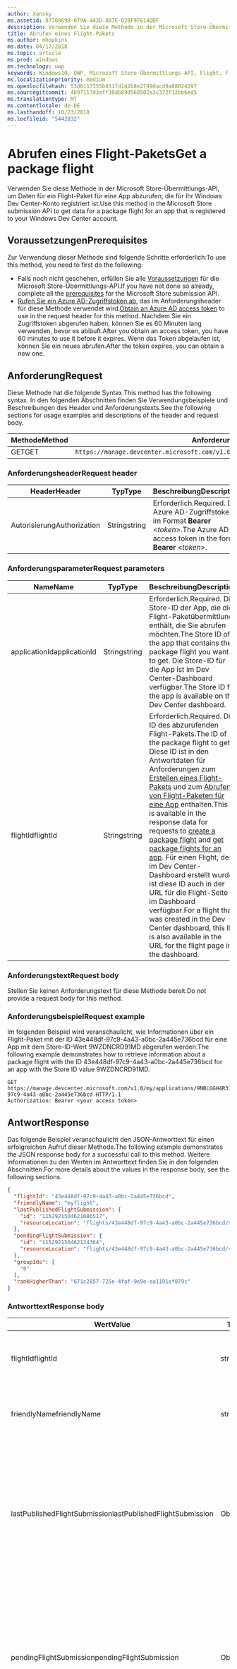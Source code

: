 ```yaml
---
author: Xansky
ms.assetid: 87708690-079A-443D-807E-D2BF9F614DDF
description: Verwenden Sie diese Methode in der Microsoft Store-Übermittlungs-API, um Daten für ein Flight-Paket für eine App abzurufen, die für Ihr Windows Dev Center-Konto registriert ist.
title: Abrufen eines Flight-Pakets
ms.author: mhopkins
ms.date: 04/17/2018
ms.topic: article
ms.prod: windows
ms.technology: uwp
keywords: Windows10, UWP, Microsoft Store-Übermittlungs-API, Flight, Flight-Pakete
ms.localizationpriority: medium
ms.openlocfilehash: 53d6117355b431fd142b8e2749dacd9a88024297
ms.sourcegitcommit: 4b97117d3aff38db89d560502a3c372f12bb6ed5
ms.translationtype: MT
ms.contentlocale: de-DE
ms.lasthandoff: 10/23/2018
ms.locfileid: "5442832"
---
```

# <a name="get-a-package-flight"></a><span data-ttu-id="c50fe-104">Abrufen eines Flight-Pakets</span><span class="sxs-lookup"><span data-stu-id="c50fe-104">Get a package flight</span></span>

<span data-ttu-id="c50fe-105">Verwenden Sie diese Methode in der Microsoft Store-Übermittlungs-API, um Daten für ein Flight-Paket für eine App abzurufen, die für Ihr Windows Dev Center-Konto registriert ist.</span><span class="sxs-lookup"><span data-stu-id="c50fe-105">Use this method in the Microsoft Store submission API to get data for a package flight for an app that is registered to your Windows Dev Center account.</span></span>

## <a name="prerequisites"></a><span data-ttu-id="c50fe-106">Voraussetzungen</span><span class="sxs-lookup"><span data-stu-id="c50fe-106">Prerequisites</span></span>

<span data-ttu-id="c50fe-107">Zur Verwendung dieser Methode sind folgende Schritte erforderlich:</span><span class="sxs-lookup"><span data-stu-id="c50fe-107">To use this method, you need to first do the following:</span></span>

* <span data-ttu-id="c50fe-108">Falls noch nicht geschehen, erfüllen Sie alle [Voraussetzungen](create-and-manage-submissions-using-windows-store-services.md#prerequisites) für die Microsoft Store-Übermittlungs-API.</span><span class="sxs-lookup"><span data-stu-id="c50fe-108">If you have not done so already, complete all the [prerequisites](create-and-manage-submissions-using-windows-store-services.md#prerequisites) for the Microsoft Store submission API.</span></span>
* <span data-ttu-id="c50fe-109">[Rufen Sie ein Azure AD-Zugriffstoken ab](create-and-manage-submissions-using-windows-store-services.md#obtain-an-azure-ad-access-token), das im Anforderungsheader für diese Methode verwendet wird.</span><span class="sxs-lookup"><span data-stu-id="c50fe-109">[Obtain an Azure AD access token](create-and-manage-submissions-using-windows-store-services.md#obtain-an-azure-ad-access-token) to use in the request header for this method.</span></span> <span data-ttu-id="c50fe-110">Nachdem Sie ein Zugriffstoken abgerufen haben, können Sie es 60 Minuten lang verwenden, bevor es abläuft.</span><span class="sxs-lookup"><span data-stu-id="c50fe-110">After you obtain an access token, you have 60 minutes to use it before it expires.</span></span> <span data-ttu-id="c50fe-111">Wenn das Token abgelaufen ist, können Sie ein neues abrufen.</span><span class="sxs-lookup"><span data-stu-id="c50fe-111">After the token expires, you can obtain a new one.</span></span>

## <a name="request"></a><span data-ttu-id="c50fe-112">Anforderung</span><span class="sxs-lookup"><span data-stu-id="c50fe-112">Request</span></span>

<span data-ttu-id="c50fe-113">Diese Methode hat die folgende Syntax.</span><span class="sxs-lookup"><span data-stu-id="c50fe-113">This method has the following syntax.</span></span> <span data-ttu-id="c50fe-114">In den folgenden Abschnitten finden Sie Verwendungsbeispiele und Beschreibungen des Header und Anforderungstexts.</span><span class="sxs-lookup"><span data-stu-id="c50fe-114">See the following sections for usage examples and descriptions of the header and request body.</span></span>

| <span data-ttu-id="c50fe-115">Methode</span><span class="sxs-lookup"><span data-stu-id="c50fe-115">Method</span></span> | <span data-ttu-id="c50fe-116">Anforderungs-URI</span><span class="sxs-lookup"><span data-stu-id="c50fe-116">Request URI</span></span>                                                      |
|--------|------------------------------------------------------------------|
| <span data-ttu-id="c50fe-117">GET</span><span class="sxs-lookup"><span data-stu-id="c50fe-117">GET</span></span>    | ```https://manage.devcenter.microsoft.com/v1.0/my/applications/{applicationId}/flights/{flightId}``` |


### <a name="request-header"></a><span data-ttu-id="c50fe-118">Anforderungsheader</span><span class="sxs-lookup"><span data-stu-id="c50fe-118">Request header</span></span>

| <span data-ttu-id="c50fe-119">Header</span><span class="sxs-lookup"><span data-stu-id="c50fe-119">Header</span></span>        | <span data-ttu-id="c50fe-120">Typ</span><span class="sxs-lookup"><span data-stu-id="c50fe-120">Type</span></span>   | <span data-ttu-id="c50fe-121">Beschreibung</span><span class="sxs-lookup"><span data-stu-id="c50fe-121">Description</span></span>                                                                 |
|---------------|--------|-----------------------------------------------------------------------------|
| <span data-ttu-id="c50fe-122">Autorisierung</span><span class="sxs-lookup"><span data-stu-id="c50fe-122">Authorization</span></span> | <span data-ttu-id="c50fe-123">String</span><span class="sxs-lookup"><span data-stu-id="c50fe-123">string</span></span> | <span data-ttu-id="c50fe-124">Erforderlich.</span><span class="sxs-lookup"><span data-stu-id="c50fe-124">Required.</span></span> <span data-ttu-id="c50fe-125">Das Azure AD-Zugriffstoken im Format **Bearer** &lt;*token*&gt;.</span><span class="sxs-lookup"><span data-stu-id="c50fe-125">The Azure AD access token in the form **Bearer** &lt;*token*&gt;.</span></span> |


### <a name="request-parameters"></a><span data-ttu-id="c50fe-126">Anforderungsparameter</span><span class="sxs-lookup"><span data-stu-id="c50fe-126">Request parameters</span></span>

| <span data-ttu-id="c50fe-127">Name</span><span class="sxs-lookup"><span data-stu-id="c50fe-127">Name</span></span>        | <span data-ttu-id="c50fe-128">Typ</span><span class="sxs-lookup"><span data-stu-id="c50fe-128">Type</span></span>   | <span data-ttu-id="c50fe-129">Beschreibung</span><span class="sxs-lookup"><span data-stu-id="c50fe-129">Description</span></span>                                                                 |
|---------------|--------|-----------------------------------------------------------------------------|
| <span data-ttu-id="c50fe-130">applicationId</span><span class="sxs-lookup"><span data-stu-id="c50fe-130">applicationId</span></span> | <span data-ttu-id="c50fe-131">String</span><span class="sxs-lookup"><span data-stu-id="c50fe-131">string</span></span> | <span data-ttu-id="c50fe-132">Erforderlich.</span><span class="sxs-lookup"><span data-stu-id="c50fe-132">Required.</span></span> <span data-ttu-id="c50fe-133">Die Store-ID der App, die die Flight-Paketübermittlung enthält, die Sie abrufen möchten.</span><span class="sxs-lookup"><span data-stu-id="c50fe-133">The Store ID of the app that contains the package flight you want to get.</span></span> <span data-ttu-id="c50fe-134">Die Store-ID für die App ist im Dev Center-Dashboard verfügbar.</span><span class="sxs-lookup"><span data-stu-id="c50fe-134">The Store ID for the app is available on the Dev Center dashboard.</span></span>  |
| <span data-ttu-id="c50fe-135">flightId</span><span class="sxs-lookup"><span data-stu-id="c50fe-135">flightId</span></span> | <span data-ttu-id="c50fe-136">String</span><span class="sxs-lookup"><span data-stu-id="c50fe-136">string</span></span> | <span data-ttu-id="c50fe-137">Erforderlich.</span><span class="sxs-lookup"><span data-stu-id="c50fe-137">Required.</span></span> <span data-ttu-id="c50fe-138">Die ID des abzurufenden Flight-Pakets.</span><span class="sxs-lookup"><span data-stu-id="c50fe-138">The ID of the package flight to get.</span></span> <span data-ttu-id="c50fe-139">Diese ID ist in den Antwortdaten für Anforderungen zum [Erstellen eines Flight-Pakets](create-a-flight.md) und zum [Abrufen von Flight-Paketen für eine App](get-flights-for-an-app.md) enthalten.</span><span class="sxs-lookup"><span data-stu-id="c50fe-139">This ID is available in the response data for requests to [create a package flight](create-a-flight.md) and [get package flights for an app](get-flights-for-an-app.md).</span></span> <span data-ttu-id="c50fe-140">Für einen Flight, der im Dev Center-Dashboard erstellt wurde, ist diese ID auch in der URL für die Flight-Seite im Dashboard verfügbar.</span><span class="sxs-lookup"><span data-stu-id="c50fe-140">For a flight that was created in the Dev Center dashboard, this ID is also available in the URL for the flight page in the dashboard.</span></span>  |


### <a name="request-body"></a><span data-ttu-id="c50fe-141">Anforderungstext</span><span class="sxs-lookup"><span data-stu-id="c50fe-141">Request body</span></span>

<span data-ttu-id="c50fe-142">Stellen Sie keinen Anforderungstext für diese Methode bereit.</span><span class="sxs-lookup"><span data-stu-id="c50fe-142">Do not provide a request body for this method.</span></span>

### <a name="request-example"></a><span data-ttu-id="c50fe-143">Anforderungsbeispiel</span><span class="sxs-lookup"><span data-stu-id="c50fe-143">Request example</span></span>

<span data-ttu-id="c50fe-144">Im folgenden Beispiel wird veranschaulicht, wie Informationen über ein Flight-Paket mit der ID 43e448df-97c9-4a43-a0bc-2a445e736bcd für eine App mit dem Store-ID-Wert 9WZDNCRD91MD abgerufen werden.</span><span class="sxs-lookup"><span data-stu-id="c50fe-144">The following example demonstrates how to retrieve information about a package flight with the ID 43e448df-97c9-4a43-a0bc-2a445e736bcd for an app with the Store ID value 9WZDNCRD91MD.</span></span>

```
GET https://manage.devcenter.microsoft.com/v1.0/my/applications/9NBLGGH4R315/flights/43e448df-97c9-4a43-a0bc-2a445e736bcd HTTP/1.1
Authorization: Bearer <your access token>
```

## <a name="response"></a><span data-ttu-id="c50fe-145">Antwort</span><span class="sxs-lookup"><span data-stu-id="c50fe-145">Response</span></span>

<span data-ttu-id="c50fe-146">Das folgende Beispiel veranschaulicht den JSON-Antworttext für einen erfolgreichen Aufruf dieser Methode.</span><span class="sxs-lookup"><span data-stu-id="c50fe-146">The following example demonstrates the JSON response body for a successful call to this method.</span></span> <span data-ttu-id="c50fe-147">Weitere Informationen zu den Werten im Antworttext finden Sie in den folgenden Abschnitten.</span><span class="sxs-lookup"><span data-stu-id="c50fe-147">For more details about the values in the response body, see the following sections.</span></span>

```json
{
  "flightId": "43e448df-97c9-4a43-a0bc-2a445e736bcd",
  "friendlyName": "myflight",
  "lastPublishedFlightSubmission": {
    "id": "1152921504621086517",
    "resourceLocation": "flights/43e448df-97c9-4a43-a0bc-2a445e736bcd/submissions/1152921504621086517"
  },
  "pendingFlightSubmission": {
    "id": "115292150462124364",
    "resourceLocation": "flights/43e448df-97c9-4a43-a0bc-2a445e736bcd/submissions/1152921504621243647"
  },
  "groupIds": [
    "0"
  ],
  "rankHigherThan": "671c2857-725e-4faf-9e9e-ea1191ef879c"
}
```

### <a name="response-body"></a><span data-ttu-id="c50fe-148">Antworttext</span><span class="sxs-lookup"><span data-stu-id="c50fe-148">Response body</span></span>

| <span data-ttu-id="c50fe-149">Wert</span><span class="sxs-lookup"><span data-stu-id="c50fe-149">Value</span></span>      | <span data-ttu-id="c50fe-150">Typ</span><span class="sxs-lookup"><span data-stu-id="c50fe-150">Type</span></span>   | <span data-ttu-id="c50fe-151">Beschreibung</span><span class="sxs-lookup"><span data-stu-id="c50fe-151">Description</span></span>                                                                                                                                                                                                                                                                         |
|------------|--------|----------------------------------------------------------------------------------------------------------------------------------------------------------------------------------------------------------------------------------------------------------------------------------------|
| <span data-ttu-id="c50fe-152">flightId</span><span class="sxs-lookup"><span data-stu-id="c50fe-152">flightId</span></span>            | <span data-ttu-id="c50fe-153">string</span><span class="sxs-lookup"><span data-stu-id="c50fe-153">string</span></span>  | <span data-ttu-id="c50fe-154">Die ID für das Flight-Paket.</span><span class="sxs-lookup"><span data-stu-id="c50fe-154">The ID for the package flight.</span></span> <span data-ttu-id="c50fe-155">Dieser Wert wird von Dev Center bereitgestellt.</span><span class="sxs-lookup"><span data-stu-id="c50fe-155">This value is supplied by Dev Center.</span></span>  |
| <span data-ttu-id="c50fe-156">friendlyName</span><span class="sxs-lookup"><span data-stu-id="c50fe-156">friendlyName</span></span>           | <span data-ttu-id="c50fe-157">string</span><span class="sxs-lookup"><span data-stu-id="c50fe-157">string</span></span>  | <span data-ttu-id="c50fe-158">Der Name des Flight-Pakets nach Vorgabe des Entwicklers.</span><span class="sxs-lookup"><span data-stu-id="c50fe-158">The name of the package flight, as specified by the developer.</span></span>   |  
| <span data-ttu-id="c50fe-159">lastPublishedFlightSubmission</span><span class="sxs-lookup"><span data-stu-id="c50fe-159">lastPublishedFlightSubmission</span></span>       | <span data-ttu-id="c50fe-160">Objekt</span><span class="sxs-lookup"><span data-stu-id="c50fe-160">object</span></span> | <span data-ttu-id="c50fe-161">Ein Objekt, das Informationen über die letzte veröffentlichte Übermittlung für das Flight-Paket enthält.</span><span class="sxs-lookup"><span data-stu-id="c50fe-161">An object that provides information about the last published submission for the package flight.</span></span> <span data-ttu-id="c50fe-162">Weitere Informationen finden Sie unten im Abschnitt [Übermittlungsobjekt](#submission_object).</span><span class="sxs-lookup"><span data-stu-id="c50fe-162">For more information, see the [Submission object](#submission_object) section below.</span></span>  |
| <span data-ttu-id="c50fe-163">pendingFlightSubmission</span><span class="sxs-lookup"><span data-stu-id="c50fe-163">pendingFlightSubmission</span></span>        | <span data-ttu-id="c50fe-164">Objekt</span><span class="sxs-lookup"><span data-stu-id="c50fe-164">object</span></span>  |  <span data-ttu-id="c50fe-165">Ein Objekt, das Informationen über die aktuell ausstehende Übermittlung für das Flight-Paket enthält.</span><span class="sxs-lookup"><span data-stu-id="c50fe-165">An object that provides information about the current pending submission for the package flight.</span></span> <span data-ttu-id="c50fe-166">Weitere Informationen finden Sie unten im Abschnitt [Übermittlungsobjekt](#submission_object).</span><span class="sxs-lookup"><span data-stu-id="c50fe-166">For more information, see the [Submission object](#submission_object) section below.</span></span>  |   
| <span data-ttu-id="c50fe-167">groupIds</span><span class="sxs-lookup"><span data-stu-id="c50fe-167">groupIds</span></span>           | <span data-ttu-id="c50fe-168">array</span><span class="sxs-lookup"><span data-stu-id="c50fe-168">array</span></span>  | <span data-ttu-id="c50fe-169">Ein Array von Zeichenfolgen, die die IDs der Test-Flight-Gruppen enthalten, die dem Flight-Paket zugeordnet sind.</span><span class="sxs-lookup"><span data-stu-id="c50fe-169">An array of strings that contain the IDs of the flight groups that are associated with the package flight.</span></span> <span data-ttu-id="c50fe-170">Weitere Informationen zu Test-Flight-Gruppen finden Sie unter [Flight-Pakete](https://msdn.microsoft.com/windows/uwp/publish/package-flights).</span><span class="sxs-lookup"><span data-stu-id="c50fe-170">For more information about flight groups, see [Package flights](https://msdn.microsoft.com/windows/uwp/publish/package-flights).</span></span>   |
| <span data-ttu-id="c50fe-171">rankHigherThan</span><span class="sxs-lookup"><span data-stu-id="c50fe-171">rankHigherThan</span></span>           | <span data-ttu-id="c50fe-172">string</span><span class="sxs-lookup"><span data-stu-id="c50fe-172">string</span></span>  | <span data-ttu-id="c50fe-173">Der Anzeigename des Flight-Pakets, das den unmittelbar niedrigeren Rang als das aktuelle Flight-Paket erhält.</span><span class="sxs-lookup"><span data-stu-id="c50fe-173">The friendly name of the package flight that is ranked immediately lower than the current package flight.</span></span> <span data-ttu-id="c50fe-174">Weitere Informationen zur Bewertung von Test-Flight-Gruppen finden Sie unter [Flight-Pakete](https://msdn.microsoft.com/windows/uwp/publish/package-flights).</span><span class="sxs-lookup"><span data-stu-id="c50fe-174">For more information about ranking flight groups, see [Package flights](https://msdn.microsoft.com/windows/uwp/publish/package-flights).</span></span>  |


<span id="submission_object" />

### <a name="submission-object"></a><span data-ttu-id="c50fe-175">Übermittlungsobjekt</span><span class="sxs-lookup"><span data-stu-id="c50fe-175">Submission object</span></span>

<span data-ttu-id="c50fe-176">Die Werte *LastPublishedFlightSubmission* und *PendingFlightSubmission* im Antworttext enthalten Objekte mit Ressourceninformationen über eine Übermittlung für das Flight-Paket.</span><span class="sxs-lookup"><span data-stu-id="c50fe-176">The *lastPublishedFlightSubmission* and *pendingFlightSubmission* values in the response body contain objects that provide resource information about a submission for the package flight.</span></span> <span data-ttu-id="c50fe-177">Diese Objekte enthalten folgende Werte.</span><span class="sxs-lookup"><span data-stu-id="c50fe-177">These objects have the following values.</span></span>

| <span data-ttu-id="c50fe-178">Wert</span><span class="sxs-lookup"><span data-stu-id="c50fe-178">Value</span></span>           | <span data-ttu-id="c50fe-179">Typ</span><span class="sxs-lookup"><span data-stu-id="c50fe-179">Type</span></span>    | <span data-ttu-id="c50fe-180">Beschreibung</span><span class="sxs-lookup"><span data-stu-id="c50fe-180">Description</span></span>                                                                                                                                                                                                                          |
|-----------------|---------|--------------------------------------------------------------------------------------------------------------------------------------------------------------------------------------------------------------------------------------|
| <span data-ttu-id="c50fe-181">id</span><span class="sxs-lookup"><span data-stu-id="c50fe-181">id</span></span>            | <span data-ttu-id="c50fe-182">string</span><span class="sxs-lookup"><span data-stu-id="c50fe-182">string</span></span>  | <span data-ttu-id="c50fe-183">Die ID der Übermittlung.</span><span class="sxs-lookup"><span data-stu-id="c50fe-183">The ID of the submission.</span></span>    |
| <span data-ttu-id="c50fe-184">resourceLocation</span><span class="sxs-lookup"><span data-stu-id="c50fe-184">resourceLocation</span></span>   | <span data-ttu-id="c50fe-185">string</span><span class="sxs-lookup"><span data-stu-id="c50fe-185">string</span></span>  | <span data-ttu-id="c50fe-186">Ein relativer Pfad, den Sie an den Basisanforderungs-URI ```https://manage.devcenter.microsoft.com/v1.0/my/``` anfügen können, um die vollständigen Daten für die Übermittlung abzurufen.</span><span class="sxs-lookup"><span data-stu-id="c50fe-186">A relative path that you can append to the base ```https://manage.devcenter.microsoft.com/v1.0/my/``` request URI to retrieve the complete data for the submission.</span></span>               |


## <a name="error-codes"></a><span data-ttu-id="c50fe-187">Fehlercodes</span><span class="sxs-lookup"><span data-stu-id="c50fe-187">Error codes</span></span>

<span data-ttu-id="c50fe-188">Wenn die Anforderung nicht erfolgreich abgeschlossen werden kann, enthält die Antwort einen der folgenden HTTP-Fehlercodes.</span><span class="sxs-lookup"><span data-stu-id="c50fe-188">If the request cannot be successfully completed, the response will contain one of the following HTTP error codes.</span></span>

| <span data-ttu-id="c50fe-189">Fehlercode</span><span class="sxs-lookup"><span data-stu-id="c50fe-189">Error code</span></span> |  <span data-ttu-id="c50fe-190">Beschreibung</span><span class="sxs-lookup"><span data-stu-id="c50fe-190">Description</span></span>     |
|--------|---------------------  |
| <span data-ttu-id="c50fe-191">400</span><span class="sxs-lookup"><span data-stu-id="c50fe-191">400</span></span>  | <span data-ttu-id="c50fe-192">Die Anforderung ist ungültig.</span><span class="sxs-lookup"><span data-stu-id="c50fe-192">The request is invalid.</span></span> |
| <span data-ttu-id="c50fe-193">404</span><span class="sxs-lookup"><span data-stu-id="c50fe-193">404</span></span>  | <span data-ttu-id="c50fe-194">Das angegebene Flight-Paket konnte nicht gefunden werden.</span><span class="sxs-lookup"><span data-stu-id="c50fe-194">The specified package flight could not be found.</span></span>   |   
| <span data-ttu-id="c50fe-195">409</span><span class="sxs-lookup"><span data-stu-id="c50fe-195">409</span></span>  | <span data-ttu-id="c50fe-196">Die App verwendet eine Dev Center-Dashboard-Funktion, die [derzeit nicht von der Microsoft Store-Übermittlungs-API unterstützt wird](create-and-manage-submissions-using-windows-store-services.md#not_supported).</span><span class="sxs-lookup"><span data-stu-id="c50fe-196">The app uses a Dev Center dashboard feature that is [currently not supported by the Microsoft Store submission API](create-and-manage-submissions-using-windows-store-services.md#not_supported).</span></span> |                                                                                                 


## <a name="related-topics"></a><span data-ttu-id="c50fe-197">Verwandte Themen</span><span class="sxs-lookup"><span data-stu-id="c50fe-197">Related topics</span></span>

* [<span data-ttu-id="c50fe-198">Erstellen und Verwalten von Übermittlungen mit Microsoft Store-Diensten</span><span class="sxs-lookup"><span data-stu-id="c50fe-198">Create and manage submissions using Microsoft Store services</span></span>](create-and-manage-submissions-using-windows-store-services.md)
* [<span data-ttu-id="c50fe-199">Erstellen eines Flight-Pakets</span><span class="sxs-lookup"><span data-stu-id="c50fe-199">Create a package flight</span></span>](create-a-flight.md)
* [<span data-ttu-id="c50fe-200">Löschen eines Flight-Pakets</span><span class="sxs-lookup"><span data-stu-id="c50fe-200">Delete a package flight</span></span>](delete-a-flight.md)
